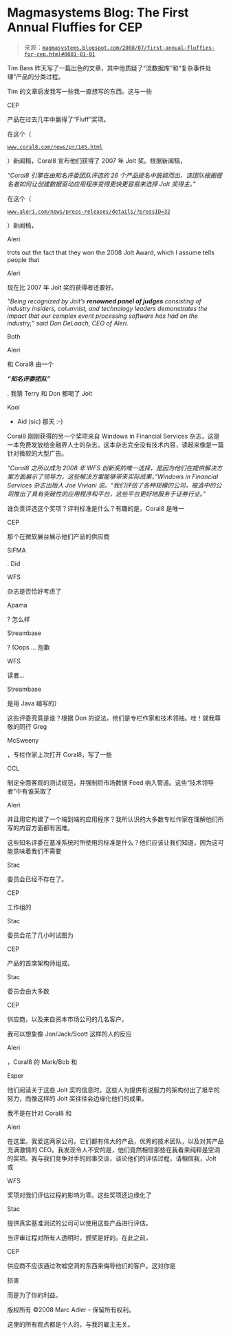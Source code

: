 <!--yml

分类：未分类

日期：2024-05-18 05:00:19

-->

# Magmasystems Blog: The First Annual Fluffies for CEP

> 来源：[`magmasystems.blogspot.com/2008/07/first-annual-fluffies-for-cep.html#0001-01-01`](http://magmasystems.blogspot.com/2008/07/first-annual-fluffies-for-cep.html#0001-01-01)

Tim Bass 昨天写了一篇出色的文章，其中他质疑了“流数据库”和“复杂事件处理”产品的分类过程。

Tim 的文章启发我写一些我一直想写的东西。这与一些

CEP

产品在过去几年中赢得了“Fluff”奖项。

在这个（

[`www.coral8.com/news/pr/145.html`](http://www.coral8.com/news/pr/145.html)

）新闻稿，Coral8 宣布他们获得了 2007 年 Jolt 奖。根据新闻稿，

*“Coral8 引擎在由知名评委团队评选的 26 个产品提名中脱颖而出，该团队根据提名者如何让创建数据驱动应用程序变得更快更容易来选择 Jolt 奖得主。”*

在这个（

[`www.aleri.com/news/press-releases/details/?pressID=32`](http://www.aleri.com/news/press-releases/details/?pressID=32)

）新闻稿，

Aleri

trots out the fact that they won the 2008 Jolt Award, which I assume tells people that

Aleri

现在比 2007 年 Jolt 奖的获得者还要好。

*“Being recognized by Jolt’s **renowned panel of judges** consisting of industry insiders, columnist, and technology leaders demonstrates the impact that our complex event processing software has had on the industry,” said Don DeLoach, CEO of Aleri.*

Both

Aleri

和 Coral8 由一个

***“知名评委团队”***

. 我猜 Terry 和 Don 都喝了 Jolt

Kool

- Aid (sic) 那天 :-)

Coral8 刚刚获得的另一个奖项来自 Windows in Financial Services 杂志，这是一本免费发放给金融界人士的杂志。这本杂志完全没有技术内容，读起来像是一篇针对微软的大型广告。

*“Coral8 之所以成为 2008 年 WFS 创新奖的唯一选择，是因为他们在提供解决方案方面展示了领导力，这些解决方案能够带来实际成果，”Windows in Financial Services 杂志出版人 Joe Viviani 说。“我们评估了各种规模的公司，被选中的公司推出了具有突破性的应用程序和平台，这些平台更好地服务于证券行业。”*

谁负责评选这个奖项？评判标准是什么？有趣的是，Coral8 是唯一

CEP

那个在微软展台展示他们产品的供应商

SIFMA

. Did

WFS

杂志是否恰好考虑了

Apama

? 怎么样

Streambase

? (Oops … 抱歉

WFS

读者...

Streambase

是用 Java 编写的）

这些评委究竟是谁？根据 Don 的说法，他们是专栏作家和技术领袖。哇！就我尊敬的同行 Greg

McSweeny

，专栏作家上次打开 Coral8，写了一些

CCL

制定全面客观的测试规范，并强制将市场数据 Feed 纳入管道。这些“技术领导者”中有谁采取了

Aleri

并且用它构建了一个端到端的应用程序？我所认识的大多数专栏作家在理解他们所写的内容方面都有困难。

这些知名评委在基准系统时所使用的标准是什么？他们应该让我们知道，因为这可能意味着我们不需要

Stac

委员会已经不存在了。

CEP

工作组的

Stac

委员会花了几小时试图为

CEP

产品的首席架构师组成。

Stac

委员会由大多数

CEP

供应商，以及来自资本市场公司的几名客户。

我可以想象像 Jon/Jack/Scott 这样的人的反应

Aleri

，Coral8 的 Mark/Bob 和

Esper

他们阅读关于这些 Jolt 奖的信息时。这些人为提供有说服力的架构付出了艰辛的努力，而像这样的 Jolt 奖往往会边缘化他们的成果。

我不是在针对 Coral8 和

Aleri

在这里。我爱这两家公司，它们都有伟大的产品，优秀的技术团队，以及对其产品充满激情的 CEO。我发现令人不安的是，他们竟然相信那些在我看来纯粹是空洞的奖项。我与我们竞争对手的同事交谈，谈论他们的评估过程，请相信我，Jolt 或

WFS

奖项对我们评估过程的影响为零。这些奖项还边缘化了

Stac

提供真实基准测试的公司可以使用这些产品进行评估。

当评审过程对所有人透明时，颁奖是好的。在此之前，

CEP

供应商不应该通过吹嘘空洞的东西来侮辱他们的客户。这对你是

损害

而是为了你的利益。

版权所有 ©2008 Marc Adler - 保留所有权利。

这里的所有观点都是个人的，与我的雇主无关。
